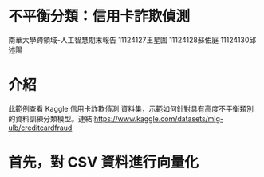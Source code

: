 # 不平衡分類：信用卡詐欺偵測
南華大學跨領域-人工智慧期末報告
11124127王星圍 11124128蘇佑庭 11124130邱述陽
# 介紹
此範例查看 Kaggle 信用卡詐欺偵測 資料集，示範如何針對具有高度不平衡類別的資料訓練分類模型。連結:https://www.kaggle.com/datasets/mlg-ulb/creditcardfraud
# 首先，對 CSV 資料進行向量化
